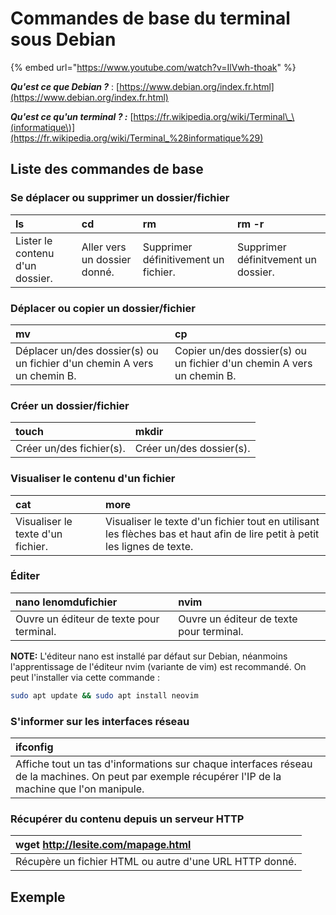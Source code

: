 # Commandes de base du terminal sous Debian

{% embed url="https://www.youtube.com/watch?v=IlVwh-thoak" %}

_**Qu'est ce que Debian ?**_ : [https://www.debian.org/index.fr.html](https://www.debian.org/index.fr.html)

_**Qu'est ce qu'un terminal ? :**_ [https://fr.wikipedia.org/wiki/Terminal\_\(informatique\)](https://fr.wikipedia.org/wiki/Terminal_%28informatique%29)

## Liste des commandes de base 

### Se déplacer ou supprimer un dossier/fichier

| ls | cd  | rm | rm -r |
| :--- | :--- | :--- | :--- |
| Lister le contenu d'un dossier. | Aller vers un dossier donné. | Supprimer définitivement un fichier. | Supprimer définitvement un dossier. |

### Déplacer ou copier un dossier/fichier

| mv | cp |
| :--- | :--- |
| Déplacer un/des dossier\(s\) ou un fichier d'un chemin A vers un chemin B. | Copier un/des dossier\(s\) ou un fichier d'un chemin A vers un chemin B. |

### Créer un dossier/fichier

| touch | mkdir |
| :--- | :--- |
| Créer un/des fichier\(s\). | Créer un/des dossier\(s\). |

### Visualiser le contenu d'un fichier

| cat | more |
| :--- | :--- |
| Visualiser le texte d'un fichier. | Visualiser le texte d'un fichier tout en utilisant les flèches bas et haut afin de lire petit à petit les lignes de texte. |

### Éditer

| nano lenomdufichier | nvim |
| :--- | :--- |
| Ouvre un éditeur de texte pour terminal. | Ouvre un éditeur de texte pour terminal. |

**NOTE:** L'éditeur nano est installé par défaut sur Debian, néanmoins l'apprentissage de l'éditeur nvim \(variante de vim\) est recommandé. On peut l'installer via cette commande : 

```bash
sudo apt update && sudo apt install neovim
```

### S'informer sur les interfaces réseau

| ifconfig |
| :--- |
| Affiche tout un tas d'informations sur chaque interfaces réseau de la machines. On peut par exemple récupérer l'IP de la machine que l'on manipule. |

### Récupérer du contenu depuis un serveur HTTP

| wget http://lesite.com/mapage.html |
| :--- |
| Récupère un fichier HTML ou autre d'une URL HTTP donné. |

##  Exemple



